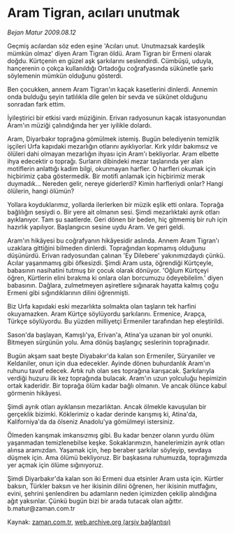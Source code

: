 # Aram Tigran, acıları unutmak

*Bejan Matur 2009.08.12*

<tr><td class="metin" colspan="2" style="padding-top: 20px; padding-left: 5px; padding-right: 10px;">Geçmiş acılardan söz eden eşine 'Acıları unut. Unutmazsak kardeşlik mümkün olmaz' diyen Aram Tigran öldü. Aram Tigran bir Ermeni olarak doğdu. Kürtçenin en güzel aşk şarkılarını seslendirdi. Cümbüşü, uduyla, hançerenin o çokça kullanıldığı Ortadoğu coğrafyasında sükûnetle şarkı söylemenin mümkün olduğunu gösterdi.</td></tr><tr><td class="metin" colspan="2" style="padding-top: 20px; padding-left: 5px; padding-right: 10px;"><p>Ben çocukken, annem Aram Tigran'ın kaçak kasetlerini dinlerdi. Annemin onda bulduğu şeyin tatlılıkla dile gelen bir sevda ve sükûnet olduğunu sonradan fark ettim.
<p>İyileştirici bir etkisi vardı müziğinin. Erivan radyosunun kaçak istasyonundan Aram'ın müziği çalındığında her yer iyilikle dolardı.
<p>Aram, Diyarbakır toprağına gömülmek istemiş. Bugün belediyenin temizlik işçileri Urfa kapıdaki mezarlığın otlarını ayıklıyorlar. Kırk yıldır bakımsız ve ölüleri dahi olmayan mezarlığın ihyası için Aram'ı bekliyorlar. Aram elbette ihya edecektir o toprağı. Surların dibindeki mezar taşlarında yer alan motiflerin anlattığı kadim bilgi, okunmayan harfler. O harfleri okumak için hiçbirimiz çaba göstermedik. Bir motifi anlamak için hiçbirimiz merak duymadık... Nereden gelir, nereye giderlerdi? Kimin harfleriydi onlar? Hangi ölülerin, hangi ölümün?
<p>Yollara koyduklarımız, yollarda ilerlerken bir müzik eşlik etti onlara. Toprağa bağlılığın sesiydi o. Bir yere ait olmanın sesi. Şimdi mezarlıktaki ayrık otları ayıklanıyor. Tam şu saatlerde. Geri dönen bir beden, hiç gitmemiş bir ruh için hazırlık yapılıyor. Başlangıcın sesine uydu Aram. Ve geri geldi.
<p>Aram'ın hikâyesi bu coğrafyanın hikâyesidir aslında. Annem Aram Tigran'ı uzaklara gittiğini bilmeden dinlerdi. Toprağından kopmamış olduğunu düşünürdü. Erivan radyosundan çalınan 'Ey Dilebere' yakınımızdaydı çünkü. Acılar yaşanmamış gibi öfkesizdi. Şimdi Aram usta, öğrendiği Kürtçeyle, babasının nasihatini tutmuş bir çocuk olarak dönüyor. 'Oğlum Kürtçeyi öğren, Kürtlerin elini bırakma ki onlara olan borcumuzu ödeyebilelim.' diyen babasının. Dağlara, zulmetmeyen aşiretlere sığınarak hayatta kalmış çoğu Ermeni gibi sığındıklarının dilini öğrenmişti.
<p>Biz Urfa kapıdaki eski mezarlıkta solmakta olan taşların tek harfini okuyamazken. Aram Kürtçe söylüyordu şarkılarını. Ermenice, Arapça, Türkçe söylüyordu. Bu yüzden milliyetçi Ermeniler tarafından hep eleştirildi.
<p>Sason'da başlayan, Kamışlı'ya, Erivan'a, Atina'ya uzanan bir yol onunki. Bitmeyen sürgünün yolu. Ama dönüş başlangıç seslerinin toprağınadır.
<p>Bugün akşam saat beşte Diyabakır'da kalan son Ermeniler, Süryaniler ve Keldaniler, onun için dua edecekler. Ayinde dönen buhurdanlık Aram'ın ruhunu tavaf edecek. Artık ruh olan ses toprağına karışacak. Şarkılarıyla verdiği huzuru ilk kez toprağında bulacak. Aram'ın uzun yolculuğu hepimizin ortak kaderidir. Bir toprağa ölüm kadar bağlı olmanın. Ve ancak ölünce kabul görmenin hikâyesi.
<p>Şimdi ayrık otları ayıklansın mezarlıktan. Ancak ölmekle kavuşulan bir gerçeklik bizimki. Köklerimiz o kadar derinde karışmış ki, Atina'da, Kaliforniya'da da ölseniz Anadolu'ya gömülmeyi istersiniz.
<p>Ölmeden karışmak imkansızmış gibi. Bu kadar benzer olanın yurdu ölüm yaşanmadan temizlenebilse keşke. Sokaklarımızın, hanelerimizin ayrık otları alınsa aramızdan. Yaşamak için, hep beraber şarkılar söyleyip, sevdaya düşmek için. Ama ölümü bekliyoruz. Bir başkasına ruhumuzda, toprağımızda yer açmak için ölüme sığınıyoruz.
<p>Şimdi Diyarbakır'da kalan son iki Ermeni dua etsinler Aram usta için. Kürtler baksın, Türkler baksın ve her ikisinin dilini öğrenen, her ikisinin mutfağını, evini, şehrini şenlendiren bu adamların neden içimizden çekilip alındığına ağıt yaksınlar. Çünkü bugün bizi bir arada tutacak olan ağıttır. b.matur@zaman.com.tr <br/></p></p></p></p></p></p></p></p></p></p></p></td></tr>

Kaynak: [zaman.com.tr](http://zaman.com.tr/yazar.do?yazino=879488), [web.archive.org (arşiv bağlantısı)](http://web.archive.org/web/20090819010223/http://www.zaman.com.tr:80/yazar.do?yazino=879488)
